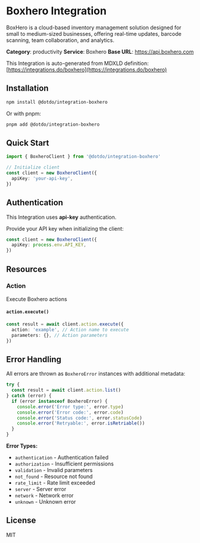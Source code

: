 # Boxhero Integration

BoxHero is a cloud-based inventory management solution designed for small to medium-sized businesses, offering real-time updates, barcode scanning, team collaboration, and analytics.

**Category**: productivity
**Service**: Boxhero
**Base URL**: https://api.boxhero.com

This Integration is auto-generated from MDXLD definition: [https://integrations.do/boxhero](https://integrations.do/boxhero)

## Installation

```bash
npm install @dotdo/integration-boxhero
```

Or with pnpm:

```bash
pnpm add @dotdo/integration-boxhero
```

## Quick Start

```typescript
import { BoxheroClient } from '@dotdo/integration-boxhero'

// Initialize client
const client = new BoxheroClient({
  apiKey: 'your-api-key',
})
```

## Authentication

This Integration uses **api-key** authentication.

Provide your API key when initializing the client:

```typescript
const client = new BoxheroClient({
  apiKey: process.env.API_KEY,
})
```

## Resources

### Action

Execute Boxhero actions

#### `action.execute()`

```typescript
const result = await client.action.execute({
  action: 'example', // Action name to execute
  parameters: {}, // Action parameters
})
```

## Error Handling

All errors are thrown as `BoxheroError` instances with additional metadata:

```typescript
try {
  const result = await client.action.list()
} catch (error) {
  if (error instanceof BoxheroError) {
    console.error('Error type:', error.type)
    console.error('Error code:', error.code)
    console.error('Status code:', error.statusCode)
    console.error('Retryable:', error.isRetriable())
  }
}
```

**Error Types:**

- `authentication` - Authentication failed
- `authorization` - Insufficient permissions
- `validation` - Invalid parameters
- `not_found` - Resource not found
- `rate_limit` - Rate limit exceeded
- `server` - Server error
- `network` - Network error
- `unknown` - Unknown error

## License

MIT
